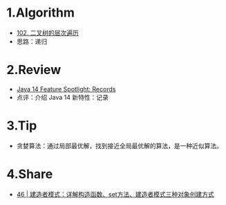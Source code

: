 # 1.Algorithm
- [102. 二叉树的层次遍历](https://leetcode-cn.com/problems/binary-tree-level-order-traversal/)
- 思路：递归

# 2.Review
- [Java 14 Feature Spotlight: Records](https://www.infoq.com/articles/java-14-feature-spotlight/)
- 点评：介绍 Java 14 新特性：记录

# 3.Tip
- 贪婪算法：通过局部最优解，找到接近全局最优解的算法，是一种近似算法。

# 4.Share
- [46 | 建造者模式：详解构造函数、set方法、建造者模式三种对象创建方式](https://time.geekbang.org/column/article/199674)